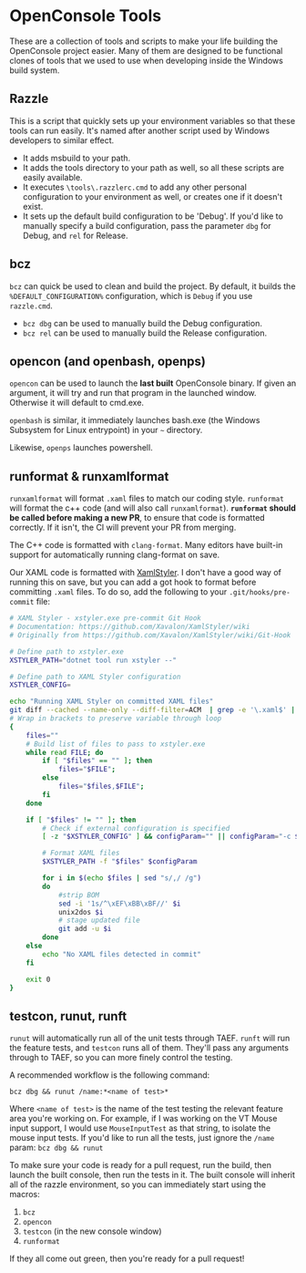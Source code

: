 # OpenConsole Tools

These are a collection of tools and scripts to make your life building the
OpenConsole project easier. Many of them are designed to be functional clones of
tools that we used to use when developing inside the Windows build system.

## Razzle

This is a script that quickly sets up your environment variables so that these
tools can run easily. It's named after another script used by Windows developers
to similar effect.
 - It adds msbuild to your path.
 - It adds the tools directory to your path as well, so all these scripts are
 easily available.
 - It executes `\tools\.razzlerc.cmd` to add any other personal configuration to
 your environment as well, or creates one if it doesn't exist.
 - It sets up the default build configuration to be 'Debug'. If you'd like to
 manually specify a build configuration, pass the parameter `dbg` for Debug, and
 `rel` for Release.

## bcz

`bcz` can quick be used to clean and build the project. By default, it builds
the `%DEFAULT_CONFIGURATION%` configuration, which is `Debug` if you use `razzle.cmd`.

 - `bcz dbg` can be used to manually build the Debug configuration.
 - `bcz rel` can be used to manually build the Release configuration.


## opencon (and openbash, openps)

`opencon` can be used to launch the **last built** OpenConsole binary. If given an
argument, it will try and run that program in the launched window. Otherwise it
will default to cmd.exe.

`openbash` is similar, it immediately launches bash.exe (the Windows Subsystem
for Linux entrypoint) in your `~` directory.

Likewise, `openps` launches powershell.

## runformat & runxamlformat

`runxamlformat` will format `.xaml` files to match our coding style. `runformat`
will format the c++ code (and will also call `runxamlformat`). **`runformat`
should be called before making a new PR**, to ensure that code is formatted
correctly. If it isn't, the CI will prevent your PR from merging.

The C++ code is formatted with `clang-format`. Many editors have built-in
support for automatically running clang-format on save.

Our XAML code is formatted with
[XamlStyler](https://github.com/Xavalon/XamlStyler). I don't have a good way of
running this on save, but you can add a got hook to format before committing
`.xaml` files. To do so, add the following to your `.git/hooks/pre-commit` file:

```sh
# XAML Styler - xstyler.exe pre-commit Git Hook
# Documentation: https://github.com/Xavalon/XamlStyler/wiki
# Originally from https://github.com/Xavalon/XamlStyler/wiki/Git-Hook

# Define path to xstyler.exe
XSTYLER_PATH="dotnet tool run xstyler --"

# Define path to XAML Styler configuration
XSTYLER_CONFIG=

echo "Running XAML Styler on committed XAML files"
git diff --cached --name-only --diff-filter=ACM  | grep -e '\.xaml$' | \
# Wrap in brackets to preserve variable through loop
{
    files=""
    # Build list of files to pass to xstyler.exe
    while read FILE; do
        if [ "$files" == "" ]; then
            files="$FILE";
        else
            files="$files,$FILE";
        fi
    done

    if [ "$files" != "" ]; then
        # Check if external configuration is specified
        [ -z "$XSTYLER_CONFIG" ] && configParam="" || configParam="-c $XSTYLER_CONFIG"

        # Format XAML files
        $XSTYLER_PATH -f "$files" $configParam

        for i in $(echo $files | sed "s/,/ /g")
        do
            #strip BOM
            sed -i '1s/^\xEF\xBB\xBF//' $i
            unix2dos $i
            # stage updated file
            git add -u $i
        done
    else
        echo "No XAML files detected in commit"
    fi

    exit 0
}
```

## testcon, runut, runft
`runut` will automatically run all of the unit tests through TAEF. `runft` will
run the feature tests, and `testcon` runs all of them. They'll pass any
arguments through to TAEF, so you can more finely control the testing.

A recommended workflow is the following command:
```
bcz dbg && runut /name:*<name of test>*
```
Where `<name of test>` is the name of the test testing the relevant feature area
you're working on. For example, if I was working on the VT Mouse input support,
I would use `MouseInputTest` as that string, to isolate the mouse input tests.
If you'd like to run all the tests, just ignore the `/name` param:
`bcz dbg && runut`

To make sure your code is ready for a pull request, run the build, then launch
the built console, then run the tests in it. The built console will inherit all
of the razzle environment, so you can immediately start using the macros:
 1. `bcz`
 2. `opencon`
 3. `testcon` (in the new console window)
 4. `runformat`

If they all come out green, then you're ready for a pull request!
